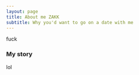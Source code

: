 ```yaml
---
layout: page
title: About me ZAKK
subtitle: Why you'd want to go on a date with me
---
```


fuck

### My story

lol
